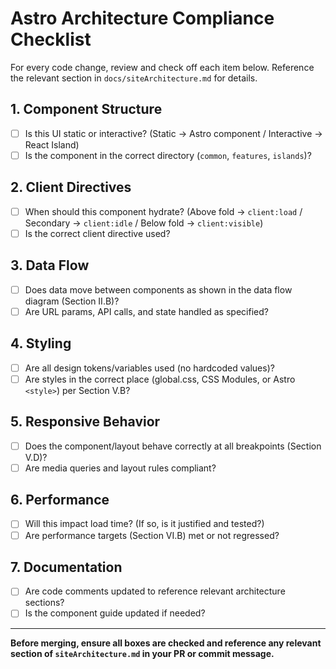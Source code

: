 # Astro Architecture Compliance Checklist

For every code change, review and check off each item below. Reference the relevant section in `docs/siteArchitecture.md` for details.

## 1. Component Structure
- [ ] Is this UI static or interactive? (Static → Astro component / Interactive → React Island)
- [ ] Is the component in the correct directory (`common`, `features`, `islands`)?

## 2. Client Directives
- [ ] When should this component hydrate? (Above fold → `client:load` / Secondary → `client:idle` / Below fold → `client:visible`)
- [ ] Is the correct client directive used?

## 3. Data Flow
- [ ] Does data move between components as shown in the data flow diagram (Section II.B)?
- [ ] Are URL params, API calls, and state handled as specified?

## 4. Styling
- [ ] Are all design tokens/variables used (no hardcoded values)?
- [ ] Are styles in the correct place (global.css, CSS Modules, or Astro `<style>`) per Section V.B?

## 5. Responsive Behavior
- [ ] Does the component/layout behave correctly at all breakpoints (Section V.D)?
- [ ] Are media queries and layout rules compliant?

## 6. Performance
- [ ] Will this impact load time? (If so, is it justified and tested?)
- [ ] Are performance targets (Section VI.B) met or not regressed?

## 7. Documentation
- [ ] Are code comments updated to reference relevant architecture sections?
- [ ] Is the component guide updated if needed?

---

**Before merging, ensure all boxes are checked and reference any relevant section of `siteArchitecture.md` in your PR or commit message.**
